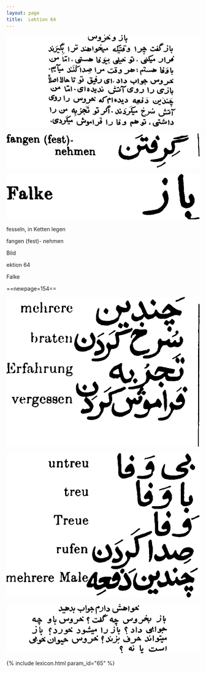 ```yaml
---
layout: page
title:  Lektion 64
---
```



![image](/assets/s/156.png-07.png)

![image](/assets/s/2col/156.png-11_1L.png)

![image](/assets/s/2col/156.png-11_2R.png)

fesseln, in Ketten legen

fangen (fest)- nehmen



Bild

ektion 64

Falke



==newpage=154==

![image](/assets/s/2col/157.png-02_1L.png)

![image](/assets/s/2col/157.png-02_2R.png)

![image](/assets/s/157.png-03.png)


{% include lexicon.html param_id="65" %}
